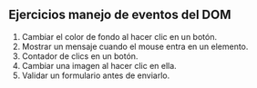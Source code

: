 ## Ejercicios manejo de eventos del DOM
1. Cambiar el color de fondo al hacer clic en un botón.
2. Mostrar un mensaje cuando el mouse entra en un elemento.
3. Contador de clics en un botón.
4. Cambiar una imagen al hacer clic en ella.
5. Validar un formulario antes de enviarlo.
